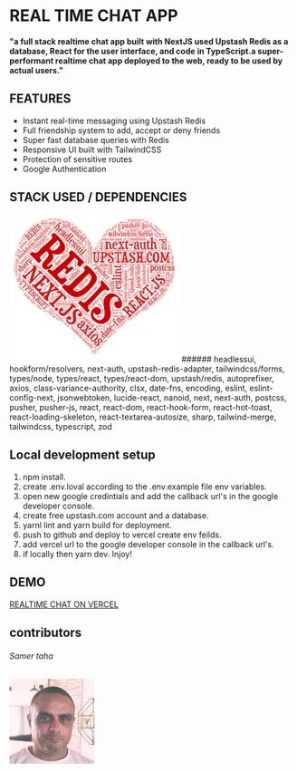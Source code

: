 # REAL TIME CHAT APP

#### "a full stack realtime chat app built with NextJS used Upstash Redis as a database, React for the user interface, and code in TypeScript.a super-performant realtime chat app deployed to the web, ready to be used by actual users."

## FEATURES

- Instant real-time messaging using Upstash Redis
- Full friendship system to add, accept or deny friends
- Super fast database queries with Redis
- Responsive UI built with TailwindCSS
- Protection of sensitive routes
- Google Authentication

## STACK USED / DEPENDENCIES
<img src="/screenshots/stack.png" alt="stack image" width="300" height="auto">
###### headlessui, hookform/resolvers, next-auth, upstash-redis-adapter, tailwindcss/forms, types/node, types/react, types/react-dom, upstash/redis, autoprefixer, axios, class-variance-authority, clsx, date-fns, encoding, eslint, eslint-config-next, jsonwebtoken, lucide-react, nanoid, next, next-auth, postcss, pusher, pusher-js, react, react-dom, react-hook-form, react-hot-toast, react-loading-skeleton, react-textarea-autosize, sharp, tailwind-merge, tailwindcss, typescript, zod

## Local development setup
1. npm install.
2. create .env.loval according to the .env.example file env variables.
3. open new google credintials and add the callback url's in the google developer console.
4. create free upstash.com account and a database.
5. yarnl lint and yarn build for deployment.
5. push to github and deploy to vercel create env feilds.
6. add vercel url to the google developer console in the callback url's.
7. if locally then yarn dev. Injoy!
## DEMO
[REALTIME CHAT ON VERCEL](https://realtime-chat-app-git-master-samertaha.vercel.app/)

## contributors
###### Samer taha
<img src="/screenshots/samertaha.jpg" alt="samer taha photo" width="150" height="auto">